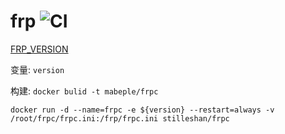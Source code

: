 # frp ![CI](https://github.com/Mabeple/frpc/workflows/CI/badge.svg)

[FRP_VERSION](https://github.com/fatedier/frp/releases)

变量: `version`

构建: `docker bulid -t mabeple/frpc`

```
docker run -d --name=frpc -e ${version} --restart=always -v /root/frpc/frpc.ini:/frp/frpc.ini stilleshan/frpc
```